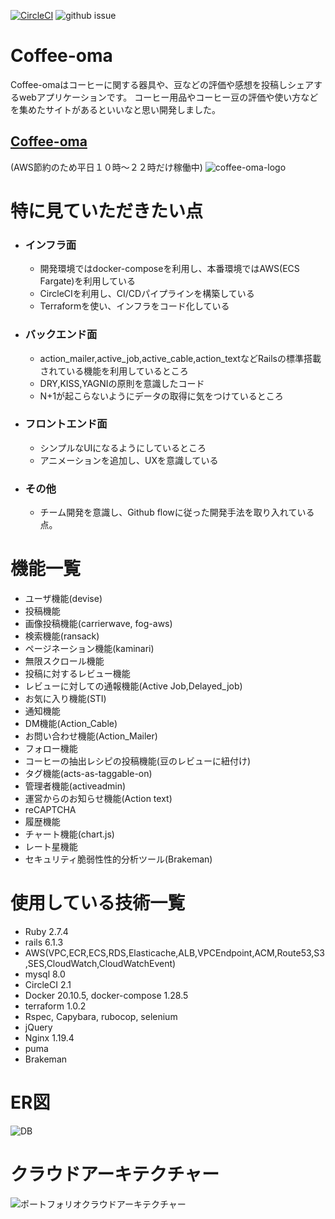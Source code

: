 
[![CircleCI](https://circleci.com/gh/tomoron/coffee-oma/tree/master.svg?style=svg&circle-token=b57eb7c3d1df44c2e42ade91fa43d36ec6790cd7)](https://circleci.com/gh/tomoron/coffee-oma/tree/master)
![github issue](https://img.shields.io/github/issues/tomoron/coffee-oma?style=plastic)
# Coffee-oma
Coffee-omaはコーヒーに関する器具や、豆などの評価や感想を投稿しシェアするwebアプリケーションです。
コーヒー用品やコーヒー豆の評価や使い方などを集めたサイトがあるといいなと思い開発しました。


## [Coffee-oma](https://coffee-oma.com)

(AWS節約のため平日１０時〜２２時だけ稼働中)
![coffee-oma-logo](https://user-images.githubusercontent.com/48266893/112326442-deefcb80-8cf7-11eb-9432-cc83ade690de.png)






# 特に見ていただきたい点
- ### インフラ面
  - 開発環境ではdocker-composeを利用し、本番環境ではAWS(ECS Fargate)を利用している
  - CircleCIを利用し、CI/CDパイプラインを構築している
  - Terraformを使い、インフラをコード化している
- ### バックエンド面
  - action_mailer,active_job,active_cable,action_textなどRailsの標準搭載されている機能を利用しているところ
  - DRY,KISS,YAGNIの原則を意識したコード
  - N+1が起こらないようにデータの取得に気をつけているところ
- ### フロントエンド面
  - シンプルなUIになるようにしているところ
  - アニメーションを追加し、UXを意識している
- ### その他
  - チーム開発を意識し、Github flowに従った開発手法を取り入れている点。

# 機能一覧
  - ユーザ機能(devise)
  - 投稿機能
  - 画像投稿機能(carrierwave, fog-aws)
  - 検索機能(ransack)
  - ページネーション機能(kaminari)
  - 無限スクロール機能
  - 投稿に対するレビュー機能
  - レビューに対しての通報機能(Active Job,Delayed_job)
  - お気に入り機能(STI)
  - 通知機能
  - DM機能(Action_Cable)
  - お問い合わせ機能(Action_Mailer)
  - フォロー機能
  - コーヒーの抽出レシピの投稿機能(豆のレビューに紐付け)
  - タグ機能(acts-as-taggable-on)
  - 管理者機能(activeadmin)
  - 運営からのお知らせ機能(Action text)
  - reCAPTCHA
  - 履歴機能
  - チャート機能(chart.js)
  - レート星機能
  - セキュリティ脆弱性性的分析ツール(Brakeman)

# 使用している技術一覧
  - Ruby 2.7.4
  - rails 6.1.3
  - AWS(VPC,ECR,ECS,RDS,Elasticache,ALB,VPCEndpoint,ACM,Route53,S3,SES,CloudWatch,CloudWatchEvent)
  - mysql 8.0
  - CircleCI 2.1
  - Docker 20.10.5, docker-compose 1.28.5
  - terraform 1.0.2
  - Rspec, Capybara, rubocop, selenium
  - jQuery
  - Nginx 1.19.4
  - puma
  - Brakeman


# ER図
![DB](https://user-images.githubusercontent.com/48266893/135635840-a01ace88-b00b-4ba3-be28-d35fe1566f2f.png)

# クラウドアーキテクチャー
![ポートフォリオクラウドアーキテクチャー](https://user-images.githubusercontent.com/48266893/135717678-44db6833-6216-42ab-bccd-aa98c4b22f9e.PNG)
